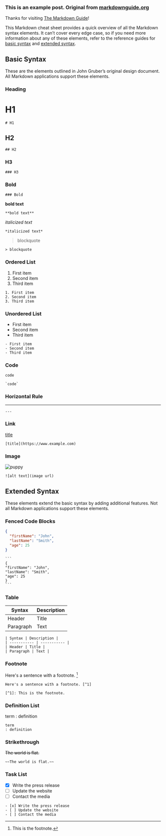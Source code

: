 ### This is an example post. Original from [markdownguide.org](https://www.markdownguide.org/cheat-sheet/)

Thanks for visiting [The Markdown Guide](https://www.markdownguide.org)!

This Markdown cheat sheet provides a quick overview of all the Markdown syntax elements. It can’t cover every edge case, so if you need more information about any of these elements, refer to the reference guides for [basic syntax](https://www.markdownguide.org/basic-syntax) and [extended syntax](https://www.markdownguide.org/extended-syntax).

## Basic Syntax

These are the elements outlined in John Gruber’s original design document. All Markdown applications support these elements.

### Heading

# H1

```
# H1
```

## H2

```
## H2
```

### H3

```
### H3
```

### Bold

```
### Bold
```

**bold text**

```
**bold text**
```

_italicized text_

```
*italicized text*
```

> blockquote

```
> blockquote
```

### Ordered List

1. First item
2. Second item
3. Third item

```
1. First item
2. Second item
3. Third item
```


### Unordered List

- First item
- Second item
- Third item

```
- First item
- Second item
- Third item
```

### Code

`code`

```
`code`
```

### Horizontal Rule

---

```
---
```

### Link

[title](https://www.example.com)
```
[title](https://www.example.com)
```

### Image

![puppy](https://cdn.akc.org/content/hero/pyr_pup_hero.jpg)
```
![alt text](image url)
```

## Extended Syntax

These elements extend the basic syntax by adding additional features. Not all Markdown applications support these elements.

### Fenced Code Blocks
```json
{
  "firstName": "John",
  "lastName": "Smith",
  "age": 25
}
```

    ```
    {
    "firstName": "John",
    "lastName": "Smith",
    "age": 25
    }
    ```

### Table

| Syntax | Description |
| ----------- | ----------- |
| Header | Title |
| Paragraph | Text |

```
| Syntax | Description |
| ----------- | ----------- |
| Header | Title |
| Paragraph | Text |
```

### Footnote

Here's a sentence with a footnote. [^1]

[^1]: This is the footnote.
```
Here's a sentence with a footnote. [^1]

[^1]: This is the footnote.
```

### Definition List

term
: definition
```
term
: definition
```

### Strikethrough

~~The world is flat.~~
```
~~The world is flat.~~
```

### Task List

- [x] Write the press release
- [ ] Update the website
- [ ] Contact the media
```
- [x] Write the press release
- [ ] Update the website
- [ ] Contact the media
```

